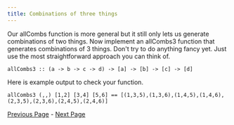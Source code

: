 ```yaml
---
title: Combinations of three things
---
```


Our allCombs function is more general but it still only lets us generate
combinations of two things. Now implement an allCombs3 function that generates
combinations of 3 things. Don't try to do anything fancy yet. Just use the most
straightforward approach you can think of.

    allCombs3 :: (a -> b -> c -> d) -> [a] -> [b] -> [c] -> [d]

Here is example output to check your function.

    allCombs3 (,,) [1,2] [3,4] [5,6] == [(1,3,5),(1,3,6),(1,4,5),(1,4,6),(2,3,5),(2,3,6),(2,4,5),(2,4,6)]

[Previous Page](ex3-3.html) - [Next Page](ex3-5.html)
